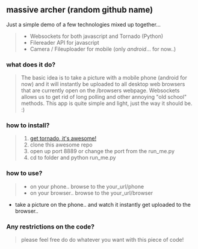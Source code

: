 ## massive archer (random github name)

Just a simple demo of a few technologies mixed up together...

>* Websockets for both javascript and Tornado (Python)
>* Filereader API for javascript
>* Camera / Fileuploader for mobile (only *android*... for now..)

### what does it do?
>The basic idea is to take a picture with a mobile phone (android for now) and it will instantly be uploaded to all
>desktop web browsers that are currently open on the /browsers webpage. Websockets allows us to get rid of long polling and other annoying "old school" methods. 
> This app is quite simple and light, just the way it should be. :)

### how to install?
> 1.  [get tornado, it's awesome!](http://www.tornadoweb.org/)
>2. clone this awesome repo
>3. open up port 8889 or change the port from the run_me.py
>4. cd to folder and python run_me.py

### how to use?
>* on your phone.. browse to the  your_url/phone
>* on your browser.. browse to the your_url/browser
* take a picture on the phone.. and watch it instantly get uploaded to the browser..

### Any restrictions on the code?
> please feel free do do whatever you want with this piece of code!
	